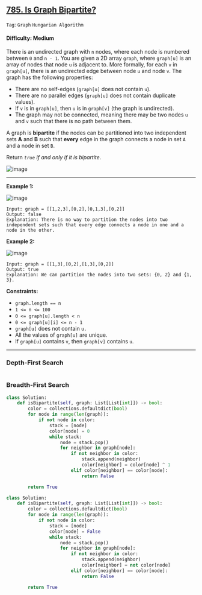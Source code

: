 ## [785. Is Graph Bipartite?](https://leetcode.com/problems/is-graph-bipartite/)

```Tag```: ```Graph``` ```Hungarian Algorithm```

#### Difficulty: Medium

There is an undirected graph with ```n``` nodes, where each node is numbered between ```0``` and ```n - 1```. You are given a 2D array ```graph```, where ```graph[u]``` is an array of nodes that node ```u``` is adjacent to. More formally, for each ```v``` in ```graph[u]```, there is an undirected edge between node ```u``` and node ```v```. The graph has the following properties:

- There are no self-edges (```graph[u]``` does not contain ```u```).
- There are no parallel edges (```graph[u]``` does not contain duplicate values).
- If ```v``` is in ```graph[u]```, then ```u``` is in ```graph[v]``` (the graph is undirected).
- The graph may not be connected, meaning there may be two nodes ```u``` and ```v``` such that there is no path between them.

A graph is __bipartite__ if the nodes can be partitioned into two independent sets __A__ and __B__ such that __every__ edge in the graph connects a node in set ```A``` and a node in set ```B```.

Return _```true``` if and only if it is bipartite_.

![image](https://github.com/quananhle/Python/assets/35042430/c1af7fde-d8db-4245-8279-2792ae6eac8f)

---

__Example 1:__

![image](https://assets.leetcode.com/uploads/2020/10/21/bi2.jpg)
```
Input: graph = [[1,2,3],[0,2],[0,1,3],[0,2]]
Output: false
Explanation: There is no way to partition the nodes into two independent sets such that every edge connects a node in one and a node in the other.
```

__Example 2:__

![image](https://assets.leetcode.com/uploads/2020/10/21/bi1.jpg)
```
Input: graph = [[1,3],[0,2],[1,3],[0,2]]
Output: true
Explanation: We can partition the nodes into two sets: {0, 2} and {1, 3}.
```

__Constraints:__

- ```graph.length == n```
- ```1 <= n <= 100```
- ```0 <= graph[u].length < n```
- ```0 <= graph[u][i] <= n - 1```
- ```graph[u]``` does not contain ```u.```
- All the values of ```graph[u]``` are unique.
- If ```graph[u]``` contains ```v```, then ```graph[v]``` contains ```u```.

---

### Depth-First Search

```Python

```

### Breadth-First Search

```Python
class Solution:
    def isBipartite(self, graph: List[List[int]]) -> bool:
        color = collections.defaultdict(bool)
        for node in range(len(graph)):
            if not node in color:
                stack = [node]
                color[node] = 0
                while stack:
                    node = stack.pop()
                    for neighbor in graph[node]:
                        if not neighbor in color:
                            stack.append(neighbor)
                            color[neighbor] = color[node] ^ 1
                        elif color[neighbor] == color[node]:
                            return False

        return True
```

```Python
class Solution:
    def isBipartite(self, graph: List[List[int]]) -> bool:
        color = collections.defaultdict(bool)
        for node in range(len(graph)):
            if not node in color:
                stack = [node]
                color[node] = False
                while stack:
                    node = stack.pop()
                    for neighbor in graph[node]:
                        if not neighbor in color:
                            stack.append(neighbor)
                            color[neighbor] = not color[node]
                        elif color[neighbor] == color[node]:
                            return False

        return True
```
